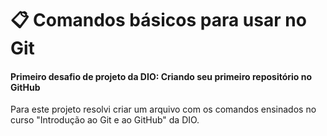 # 📋 Comandos básicos para usar no Git

#### Primeiro desafio de projeto da DIO: Criando seu primeiro repositório no GitHub

Para este projeto resolvi criar um arquivo com os comandos ensinados no curso "Introdução ao Git e ao GitHub" da DIO.
